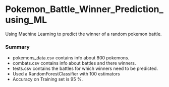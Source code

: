 # Pokemon_Battle_Winner_Prediction_using_ML
Using Machine Learning to predict the winner of a random pokemon battle.
### Summary

* pokemons_data.csv contains info about 800 pokemons.
* combats.csv contains info about battles and there winners.
* tests.csv contains the battles for which winners need to be predicted.
* Used a RandomForestClassifier with 100 estimators
* Accuracy on Training set is 95 %.

